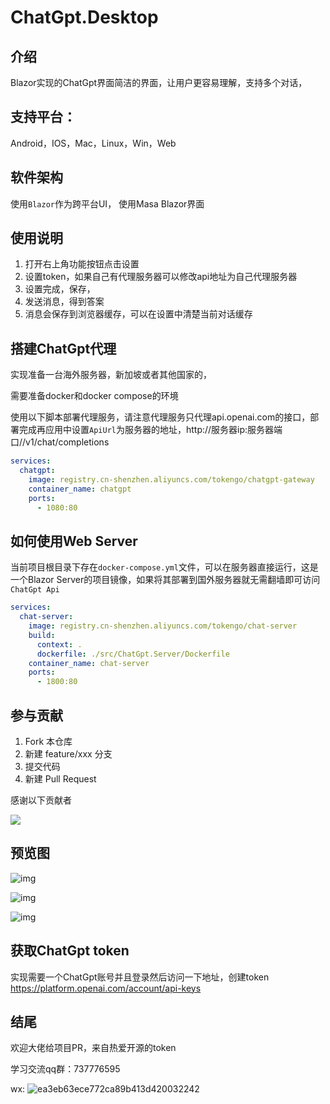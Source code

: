 # ChatGpt.Desktop

## 介绍
Blazor实现的ChatGpt界面简洁的界面，让用户更容易理解，支持多个对话，

## 支持平台：

Android，IOS，Mac，Linux，Win，Web

## 软件架构
使用`Blazor`作为跨平台UI，
使用Masa Blazor界面

## 使用说明

1.  打开右上角功能按钮点击设置
1.  设置token，如果自己有代理服务器可以修改api地址为自己代理服务器
1.  设置完成，保存，
1.  发送消息，得到答案
1.  消息会保存到浏览器缓存，可以在设置中清楚当前对话缓存

## 搭建ChatGpt代理

实现准备一台海外服务器，新加坡或者其他国家的，

需要准备docker和docker compose的环境

使用以下脚本部署代理服务，请注意代理服务只代理api.openai.com的接口，部署完成再应用中设置`ApiUrl`为服务器的地址，http://服务器ip:服务器端口//v1/chat/completions

```yml
services:
  chatgpt:
    image: registry.cn-shenzhen.aliyuncs.com/tokengo/chatgpt-gateway
    container_name: chatgpt
    ports:
      - 1080:80
```

## 如何使用Web Server

当前项目根目录下存在`docker-compose.yml`文件，可以在服务器直接运行，这是一个Blazor Server的项目镜像，如果将其部署到国外服务器就无需翻墙即可访问`ChatGpt Api`

```yaml
services:
  chat-server:
    image: registry.cn-shenzhen.aliyuncs.com/tokengo/chat-server
    build:
      context: .
      dockerfile: ./src/ChatGpt.Server/Dockerfile
    container_name: chat-server
    ports:
      - 1800:80
```

## 参与贡献

1.  Fork 本仓库
2.  新建 feature/xxx 分支
3.  提交代码
4.  新建 Pull Request

感谢以下贡献者

<a href="https://github.com/239573049/ChatGpt.Desktop/graphs/contributors">
  <img src="https://contrib.rocks/image?repo=239573049/ChatGpt.Desktop" />
</a>

## 预览图

![img](./img/setting.png)

![img](./img/home.png)

![img](./img/home1.png)

## 获取ChatGpt token

实现需要一个ChatGpt账号并且登录然后访问一下地址，创建token
https://platform.openai.com/account/api-keys


## 结尾

欢迎大佬给项目PR，来自热爱开源的token

学习交流qq群：737776595

wx: ![ea3eb63ece772ca89b413d420032242](./img/wx.jpg)

